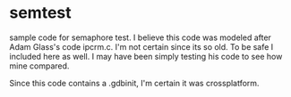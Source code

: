 semtest
=======

sample code for semaphore test. I believe this code was modeled after
Adam Glass's code ipcrm.c.  I'm not certain since its so old. To
be safe I included here as well.  I may have been simply testing his 
code to see how mine compared.

Since this code contains a .gdbinit, I'm certain it was crossplatform.
